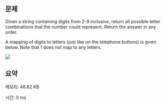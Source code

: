 ## 문제

Given a string containing digits from 2-9 inclusive, return all possible letter combinations that the number could represent. Return the answer in any order.

A mapping of digits to letters (just like on the telephone buttons) is given below. Note that 1 does not map to any letters.

![](https://firebasestorage.googleapis.com/v0/b/blog-2b12b.appspot.com/o/image%2F1738666961063?alt=media&token=fbd7440e-ca9b-4c74-95cc-05a501cc55a2)

## 요약

메모리: 48.82 KB

시간: 0 ms
